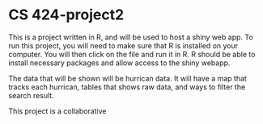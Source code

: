 # CS 424-project2

This is a project written in R, and will be used to host a shiny web app.
To run this project, you will need to make sure that R is installed on your computer. You will then click on the file and run it in R. R should be able to install necessary packages and allow access
to the shiny webapp.

The data that will be shown will be hurrican data. It will have a map that tracks each hurrican, tables that shows raw data, and ways to filter the search result.


This project is a collaborative 
